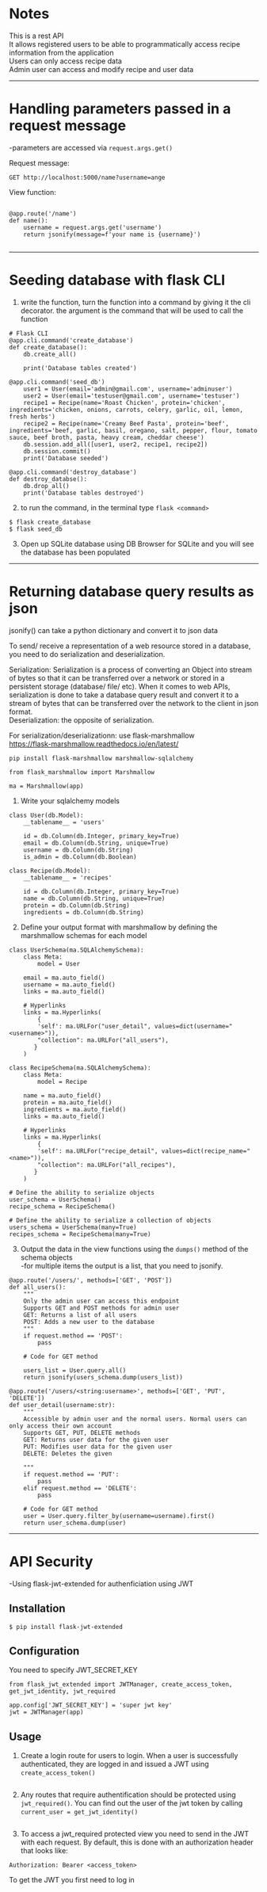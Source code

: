 # Notes


This is a rest API  
It allows registered users to be able to programmatically access recipe information from the application   
Users can only access recipe data   
Admin user can access and modify recipe and user data   


<hr>

# Handling parameters passed in a request message

-parameters are accessed via `request.args.get()`  

Request message:   
```
GET http://localhost:5000/name?username=ange
```

View function:
```

@app.route('/name')
def name():
    username = request.args.get('username')
    return jsonify(message=f'your name is {username}')


```

<hr>


# Seeding database with flask CLI
1. write the function, turn the function into a command by giving it the cli decorator. the argument is the command that will be used to call the function   
```
# Flask CLI 
@app.cli.command('create_database')
def create_database():
    db.create_all()

    print('Database tables created')

@app.cli.command('seed_db')
    user1 = User(email='admin@gmail.com', username='adminuser')
    user2 = User(email='testuser@gmail.com', username='testuser')
    recipe1 = Recipe(name='Roast Chicken', protein='chicken', ingredients='chicken, onions, carrots, celery, garlic, oil, lemon, fresh herbs')
    recipe2 = Recipe(name='Creamy Beef Pasta', protein='beef', ingredients='beef, garlic, basil, oregano, salt, pepper, flour, tomato sauce, beef broth, pasta, heavy cream, cheddar cheese')
    db.session.add_all([user1, user2, recipe1, recipe2])
    db.session.commit()
    print('Database seeded')

@app.cli.command('destroy_database')
def destroy_databse():
    db.drop_all()
    print('Database tables destroyed')
```
2. to run the command, in the terminal type `flask <command>` 
```
$ flask create_database
$ flask seed_db
```

3. Open up SQLite database using DB Browser for SQLite and you will see the database has been populated   


<hr>


# Returning database query results as json

jsonify() can take a python dictionary and convert it to json data   

To send/ receive a representation of a web resource stored in a database, you need to do serialization and deserialization.   

Serialization: Serialization is a process of converting an Object into stream of bytes so that it can be transferred over a network or stored in a persistent storage (database/ file/ etc). When it comes to web APIs, serialization is done to take a database query result and convert it to a stream of bytes that can be transferred over the network to the client in json format.    
Deserialization: the opposite of serialization.   

For serialization/deserializationn: use flask-marshmallow   
https://flask-marshmallow.readthedocs.io/en/latest/   

```
pip install flask-marshmallow marshmallow-sqlalchemy

from flask_marshmallow import Marshmallow

ma = Marshmallow(app)

```

1. Write your sqlalchemy models  
```
class User(db.Model):
    __tablename__ = 'users'

    id = db.Column(db.Integer, primary_key=True)
    email = db.Column(db.String, unique=True)
    username = db.Column(db.String)
    is_admin = db.Column(db.Boolean)

class Recipe(db.Model):
    __tablename__ = 'recipes'

    id = db.Column(db.Integer, primary_key=True)
    name = db.Column(db.String, unique=True)
    protein = db.Column(db.String)
    ingredients = db.Column(db.String)
```

2. Define your output format with marshmallow by defining the marshmallow schemas for each model
```
class UserSchema(ma.SQLAlchemySchema):
    class Meta:
        model = User

    email = ma.auto_field()
    username = ma.auto_field()
    links = ma.auto_field()

    # Hyperlinks
    links = ma.Hyperlinks(
        {
        'self': ma.URLFor("user_detail", values=dict(username="<username>")),
        "collection": ma.URLFor("all_users"),
       }
    )

class RecipeSchema(ma.SQLAlchemySchema):
    class Meta:
        model = Recipe

    name = ma.auto_field()
    protein = ma.auto_field()
    ingredients = ma.auto_field()
    links = ma.auto_field()

    # Hyperlinks
    links = ma.Hyperlinks(
        {
        'self': ma.URLFor("recipe_detail", values=dict(recipe_name="<name>")),
        "collection": ma.URLFor("all_recipes"),
       }
    )

# Define the ability to serialize objects
user_schema = UserSchema()
recipe_schema = RecipeSchema()

# Define the ability to serialize a collection of objects
users_schema = UserSchema(many=True)
recipes_schema = RecipeSchema(many=True)

```
3. Output the data in the view functions using the `dumps()` method of the schema objects  
-for multiple items the output is a list, that you need to jsonify.  
```
@app.route('/users/', methods=['GET', 'POST'])
def all_users():
    """
    Only the admin user can access this endpoint
    Supports GET and POST methods for admin user 
    GET: Returns a list of all users
    POST: Adds a new user to the database
    """
    if request.method == 'POST':
        pass
    
    # Code for GET method

    users_list = User.query.all()
    return jsonify(users_schema.dump(users_list))

@app.route('/users/<string:username>', methods=['GET', 'PUT', 'DELETE'])
def user_detail(username:str):
    """
    Accessible by admin user and the normal users. Normal users can only access their own account
    Supports GET, PUT, DELETE methods
    GET: Returns user data for the given user
    PUT: Modifies user data for the given user
    DELETE: Deletes the given 

    """
    if request.method == 'PUT':
        pass
    elif request.method == 'DELETE':
        pass
    
    # Code for GET method
    user = User.query.filter_by(username=username).first()
    return user_schema.dump(user)

```

<hr>

# API Security 

-Using flask-jwt-extended for authenficiation using JWT   

## Installation 
```
$ pip install flask-jwt-extended
```

## Configuration  
You need to specify JWT_SECRET_KEY   

```
from flask_jwt_extended import JWTManager, create_access_token, get_jwt_identity, jwt_required

app.config['JWT_SECRET_KEY'] = 'super jwt key'
jwt = JWTManager(app)
```

## Usage   

1. Create a login route for users to login. When a user is successfully authenticated, they are logged in and issued a JWT using `create_access_token()`   
```

```

2. Any routes that require authentification should be protected using `jwt_required()`. You can find out the user of the jwt token by calling `current_user = get_jwt_identity()`
```

```

3. To access a jwt_required protected view you need to send in the JWT with each request. By default, this is done with an authorization header that looks like:

`Authorization: Bearer <access_token>`

To get the JWT you first need to log in




